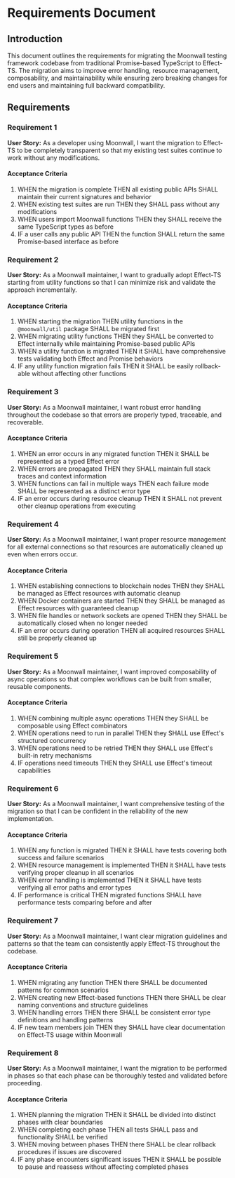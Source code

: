 # Requirements Document

## Introduction

This document outlines the requirements for migrating the Moonwall testing framework codebase from traditional Promise-based TypeScript to Effect-TS. The migration aims to improve error handling, resource management, composability, and maintainability while ensuring zero breaking changes for end users and maintaining full backward compatibility.

## Requirements

### Requirement 1

**User Story:** As a developer using Moonwall, I want the migration to Effect-TS to be completely transparent so that my existing test suites continue to work without any modifications.

#### Acceptance Criteria

1. WHEN the migration is complete THEN all existing public APIs SHALL maintain their current signatures and behavior
2. WHEN existing test suites are run THEN they SHALL pass without any modifications
3. WHEN users import Moonwall functions THEN they SHALL receive the same TypeScript types as before
4. IF a user calls any public API THEN the function SHALL return the same Promise-based interface as before

### Requirement 2

**User Story:** As a Moonwall maintainer, I want to gradually adopt Effect-TS starting from utility functions so that I can minimize risk and validate the approach incrementally.

#### Acceptance Criteria

1. WHEN starting the migration THEN utility functions in the `@moonwall/util` package SHALL be migrated first
2. WHEN migrating utility functions THEN they SHALL be converted to Effect internally while maintaining Promise-based public APIs
3. WHEN a utility function is migrated THEN it SHALL have comprehensive tests validating both Effect and Promise behaviors
4. IF any utility function migration fails THEN it SHALL be easily rollback-able without affecting other functions

### Requirement 3

**User Story:** As a Moonwall maintainer, I want robust error handling throughout the codebase so that errors are properly typed, traceable, and recoverable.

#### Acceptance Criteria

1. WHEN an error occurs in any migrated function THEN it SHALL be represented as a typed Effect error
2. WHEN errors are propagated THEN they SHALL maintain full stack traces and context information
3. WHEN functions can fail in multiple ways THEN each failure mode SHALL be represented as a distinct error type
4. IF an error occurs during resource cleanup THEN it SHALL not prevent other cleanup operations from executing

### Requirement 4

**User Story:** As a Moonwall maintainer, I want proper resource management for all external connections so that resources are automatically cleaned up even when errors occur.

#### Acceptance Criteria

1. WHEN establishing connections to blockchain nodes THEN they SHALL be managed as Effect resources with automatic cleanup
2. WHEN Docker containers are started THEN they SHALL be managed as Effect resources with guaranteed cleanup
3. WHEN file handles or network sockets are opened THEN they SHALL be automatically closed when no longer needed
4. IF an error occurs during operation THEN all acquired resources SHALL still be properly cleaned up

### Requirement 5

**User Story:** As a Moonwall maintainer, I want improved composability of async operations so that complex workflows can be built from smaller, reusable components.

#### Acceptance Criteria

1. WHEN combining multiple async operations THEN they SHALL be composable using Effect combinators
2. WHEN operations need to run in parallel THEN they SHALL use Effect's structured concurrency
3. WHEN operations need to be retried THEN they SHALL use Effect's built-in retry mechanisms
4. IF operations need timeouts THEN they SHALL use Effect's timeout capabilities

### Requirement 6

**User Story:** As a Moonwall maintainer, I want comprehensive testing of the migration so that I can be confident in the reliability of the new implementation.

#### Acceptance Criteria

1. WHEN any function is migrated THEN it SHALL have tests covering both success and failure scenarios
2. WHEN resource management is implemented THEN it SHALL have tests verifying proper cleanup in all scenarios
3. WHEN error handling is implemented THEN it SHALL have tests verifying all error paths and error types
4. IF performance is critical THEN migrated functions SHALL have performance tests comparing before and after

### Requirement 7

**User Story:** As a Moonwall maintainer, I want clear migration guidelines and patterns so that the team can consistently apply Effect-TS throughout the codebase.

#### Acceptance Criteria

1. WHEN migrating any function THEN there SHALL be documented patterns for common scenarios
2. WHEN creating new Effect-based functions THEN there SHALL be clear naming conventions and structure guidelines
3. WHEN handling errors THEN there SHALL be consistent error type definitions and handling patterns
4. IF new team members join THEN they SHALL have clear documentation on Effect-TS usage within Moonwall

### Requirement 8

**User Story:** As a Moonwall maintainer, I want the migration to be performed in phases so that each phase can be thoroughly tested and validated before proceeding.

#### Acceptance Criteria

1. WHEN planning the migration THEN it SHALL be divided into distinct phases with clear boundaries
2. WHEN completing each phase THEN all tests SHALL pass and functionality SHALL be verified
3. WHEN moving between phases THEN there SHALL be clear rollback procedures if issues are discovered
4. IF any phase encounters significant issues THEN it SHALL be possible to pause and reassess without affecting completed phases